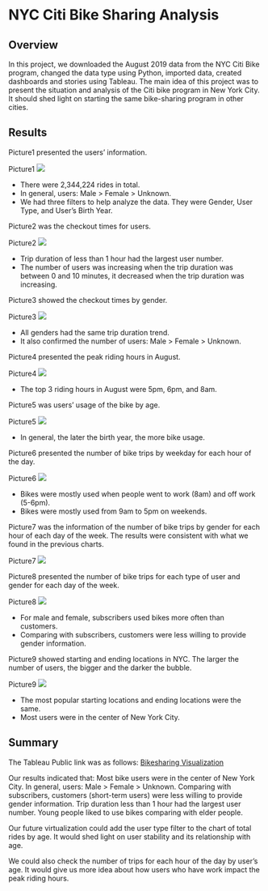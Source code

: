 # NYC Citi Bike Sharing Analysis

## Overview

In this project, we downloaded the August 2019 data from the NYC Citi Bike program, changed the data type using Python, imported data, created dashboards and stories using Tableau. The main idea of this project was to present the situation and analysis of the Citi bike program in New York City. It should shed light on starting the same bike-sharing program in other cities.

## Results

Picture1 presented the users’ information.

Picture1
![](Pictures/Pic1.png)

- There were 2,344,224 rides in total.
- In general, users: Male > Female > Unknown.
- We had three filters to help analyze the data. They were Gender, User Type, and User’s Birth Year.

Picture2 was the checkout times for users.

Picture2
![](Pictures/Pic2.png)

- Trip duration of less than 1 hour had the largest user number.
- The number of users was increasing when the trip duration was between 0 and 10 minutes, it decreased when the trip duration was increasing.

Picture3 showed the checkout times by gender.

Picture3
![](Pictures/Pic3.png)

- All genders had the same trip duration trend.
- It also confirmed the number of users: Male > Female > Unknown.

Picture4 presented the peak riding hours in August.

Picture4
![](Pictures/Pic4.png)

- The top 3 riding hours in August were 5pm, 6pm, and 8am.

Picture5 was users’ usage of the bike by age.

Picture5
![](Pictures/Pic5.png)

- In general, the later the birth year, the more bike usage.

Picture6 presented the number of bike trips by weekday for each hour of the day.

Picture6
![](Pictures/Pic6.png)

- Bikes were mostly used when people went to work (8am) and off work (5-6pm).
- Bikes were mostly used from 9am to 5pm on weekends.

Picture7 was the information of the number of bike trips by gender for each hour of each day of the week. The results were consistent with what we found in the previous charts.

Picture7
![](Pictures/Pic7.png)

Picture8 presented the number of bike trips for each type of user and gender for each day of the week.

Picture8
![](Pictures/Pic8.png)

- For male and female, subscribers used bikes more often than customers.
- Comparing with subscribers, customers were less willing to provide gender information.

Picture9 showed starting and ending locations in NYC. The larger the number of users, the bigger and the darker the bubble.

Picture9
![](Pictures/Pic9.png)

- The most popular starting locations and ending locations were the same.
- Most users were in the center of New York City.

## Summary

The Tableau Public link was as follows:
[Bikesharing Visualization](https://public.tableau.com/views/NYCCitiBikeChallenge_16172524516490/NYCCitiBikeStory?:language=en&:display_count=y&:origin=viz_share_link)

Our results indicated that:
Most bike users were in the center of New York City. In general, users: Male > Female > Unknown. Comparing with subscribers, customers (short-term users) were less willing to provide gender information. Trip duration less than 1 hour had the largest user number. Young people liked to use bikes comparing with elder people.

Our future virtualization could add the user type filter to the chart of total rides by age. It would shed light on user stability and its relationship with age.

We could also check the number of trips for each hour of the day by user’s age. It would give us more idea about how users who have work impact the peak riding hours.
